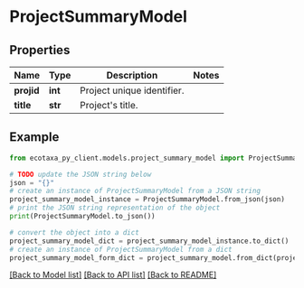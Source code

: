 # ProjectSummaryModel


## Properties

Name | Type | Description | Notes
------------ | ------------- | ------------- | -------------
**projid** | **int** | Project unique identifier. | 
**title** | **str** | Project&#39;s title. | 

## Example

```python
from ecotaxa_py_client.models.project_summary_model import ProjectSummaryModel

# TODO update the JSON string below
json = "{}"
# create an instance of ProjectSummaryModel from a JSON string
project_summary_model_instance = ProjectSummaryModel.from_json(json)
# print the JSON string representation of the object
print(ProjectSummaryModel.to_json())

# convert the object into a dict
project_summary_model_dict = project_summary_model_instance.to_dict()
# create an instance of ProjectSummaryModel from a dict
project_summary_model_form_dict = project_summary_model.from_dict(project_summary_model_dict)
```
[[Back to Model list]](../README.md#documentation-for-models) [[Back to API list]](../README.md#documentation-for-api-endpoints) [[Back to README]](../README.md)


